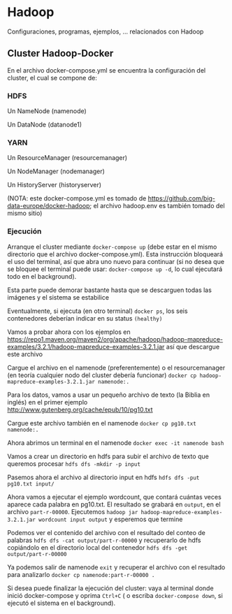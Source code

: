 # Hadoop
Configuraciones, programas, ejemplos, ... relacionados con Hadoop

## Cluster Hadoop-Docker
En el archivo docker-compose.yml se encuentra la configuración del cluster, el cual se compone de:

### HDFS
Un NameNode (namenode)

Un DataNode (datanode1)

<!-- Tres DataNode (datanode1, datanode2, datanode3) -->

### YARN
Un ResourceManager (resourcemanager)

Un NodeManager (nodemanager)

Un HistoryServer (historyserver)

(NOTA: este docker-compose.yml es tomado de https://github.com/big-data-europe/docker-hadoop; el archivo hadoop.env es también tomado del mismo sitio)

### Ejecución
Arranque el cluster mediante `docker-compose up` (debe estar en el mismo directorio que el archivo docker-compose.yml). Esta instrucción bloqueará el uso del terminal, así que abra uno nuevo para continuar (si no desea que se bloquee el terminal puede usar: `docker-compose up -d`, lo cual ejecutará todo en el background).

Esta parte puede demorar bastante hasta que se descarguen todas las imágenes y el sistema se estabilice

Eventualmente, si ejecuta (en otro terminal) `docker ps`, los seis contenedores deberían indicar en su status `(healthy)`

Vamos a probar ahora con los ejemplos en https://repo1.maven.org/maven2/org/apache/hadoop/hadoop-mapreduce-examples/3.2.1/hadoop-mapreduce-examples-3.2.1.jar así que descargue este archivo

Cargue el archivo en el namenode (preferentemente) o el resourcemanager (en teoría cualquier nodo del cluster debería funcionar) `docker cp hadoop-mapreduce-examples-3.2.1.jar namenode:.`

Para los datos, vamos a usar un pequeño archivo de texto (la Biblia en inglés) en el primer ejemplo http://www.gutenberg.org/cache/epub/10/pg10.txt

Cargue este archivo también en el namenode `docker cp pg10.txt namenode:.`

Ahora abrimos un terminal en el namenode `docker exec -it namenode bash`

Vamos a crear un directorio en hdfs para subir el archivo de texto que queremos procesar `hdfs dfs -mkdir -p input`

Pasemos ahora el archivo al directorio input en hdfs `hdfs dfs -put pg10.txt input/`

Ahora vamos a ejecutar el ejemplo wordcount, que contará cuántas veces aparece cada palabra en pg10.txt. El resultado se grabará en `output`, en el archivo `part-r-00000`. Ejecutemos `hadoop jar hadoop-mapreduce-examples-3.2.1.jar wordcount input output` y esperemos que termine

Podemos ver el contenido del archivo con el resultado del conteo de palabras `hdfs dfs -cat output/part-r-00000` y recuperarlo de hdfs copiándolo en el directorio local del contenedor `hdfs dfs -get output/part-r-00000`

Ya podemos salir de namenode `exit` y recuperar el archivo con el resultado para analizarlo `docker cp namenode:part-r-00000 .`

Si desea puede finalizar la ejecución del cluster: vaya al terminal donde inició docker-compose y oprima `Ctrl+C` ( o escriba `docker-compose down`, si ejecutó el sistema en el background).
